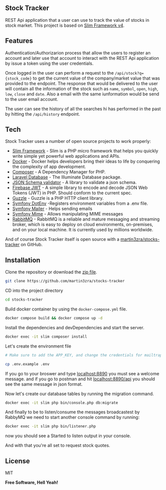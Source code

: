 ## Stock Tracker

REST Api application that a user can use to track the value of stocks in stock market. This project is based on [Slim Framework v4](https://www.slimframework.com/docs/v4/).

## Features

Authentication/Authorizarion process that allow the users to register an account and later use that account to interact with the REST Api application by issue a token using the user credentials.

Once logged in the user can perform a request to the `/api/stock?q={stock_code}` to get the current value of the company/market value that was provided to the endpoint. The response that would be delivered to the user will contain all the information of the stock such as `name`, `symbol`, `open`, `high`, `low`, `close` and `date`. Also a email with the same iunformation would be send to the user email account.

The user can see the history of all the searches hi has performed in the past by hitting the `/api/history` endpoint.

## Tech

Stock Tracker uses a number of open source projects to work properly:

- [Slim Framework](https://www.slimframework.com/docs/v4/) - Slim is a PHP micro framework that helps you quickly write simple yet powerful web applications and APIs.
- [Docker](https://www.docker.com/) - Docker helps developers bring their ideas to life by conquering the complexity of app development.
- [Composer](https://getcomposer.org) - A Dependency Manager for PHP.
- [Laravel Database](https://github.com/illuminate/database) - The Illuminate Database package.
- [JSON Schema validator](https://github.com/jsonrainbow/json-schema) - A library to validate a json schema.
- [Firebase JWT](https://github.com/firebase/php-jwt) - A simple library to encode and decode JSON Web Tokens (JWT) in PHP. Should conform to the current spec.
- [Guzzle](https://github.com/guzzle/guzzle) - Guzzle is a PHP HTTP client library.
- [Symfony DotEnv](https://github.com/symfony/dotenv) -Registers environment variables from a .env file.
- [Symfony Mailer](https://github.com/symfony/mailer) - Helps sending emails
- [Symfony Mime](https://github.com/symfony/mime) - Allows manipulating MIME messages
- [RabbitMQ](https://www.rabbitmq.com) - RabbitMQ is a reliable and mature messaging and streaming broker, which is easy to deploy on cloud environments, on-premises, and on your local machine. It is currently used by millions worldwide.

And of course Stock Tracker itself is open source with a [martin3zra/stocks-tracker](https://github.com/martin3zra/stocks-tracker)
 on GitHub.

## Installation

Clone the repository or download the [zip file](https://github.com/martin3zra/stocks-tracker/archive/refs/heads/main.zip).
```sh
git clone https://github.com/martin3zra/stocks-tracker
```

CD into the project directory
```sh
cd stocks-tracker
```

Build docker container by using the `docker-compose.yml` file.
```sh
docker compose build && docker compose up -d
```

Install the dependencies and devDependencies and start the server.

```sh
docker exec -it slim composer install
```

Let's create the environment file
```sh
# Make sure to add the APP_KEY, and change the credentials for mailtrap once the .env is created.

cp .env.example .env
```

If you go to your broswer and type [localhost:8890](http://localhost:8890) you must see a welcome message. and if you go to postman and hit [localhost:8890/api](localhost:8890/api) you should see the same message in json format.

Now let's create our database tables by running the migration command.
```sh
docker exec -it slim php bin/console.php db:migrate
```

And finally to be to listen/consume the messages broadcastest by RabbyMQ we need to start another console command by running:
```sh
docker exec -it slim php bin/listener.php
```
now you should see a Started to listen output in your console.

And with that you're all set to request stock quotes.

## License

MIT

**Free Software, Hell Yeah!**
